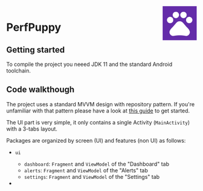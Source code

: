 <img src="app/src/main/ic_launcher-playstore.png" align="right" width="90" />

# PerfPuppy

## Getting started

To compile the project you neeed JDK 11 and the standard Android toolchain.

## Code walkthough

The project uses a standard MVVM design with repository pattern. If you're unfamiliar with that pattern please have a look at [this guide](https://developer.android.com/jetpack/guide) to get started.

The UI part is very simple, it only contains a single Activity (`MainActivity`) with a 3-tabs layout.

Packages are organized by screen (UI) and features (non UI) as follows:

* `ui`

    - `dashboard`: `Fragment` and `ViewModel` of the "Dashboard" tab
    - `alerts`: `Fragment` and `ViewModel` of the "Alerts" tab
    - `settings`: `Fragment` and `ViewModel` of the "Settings" tab

* 